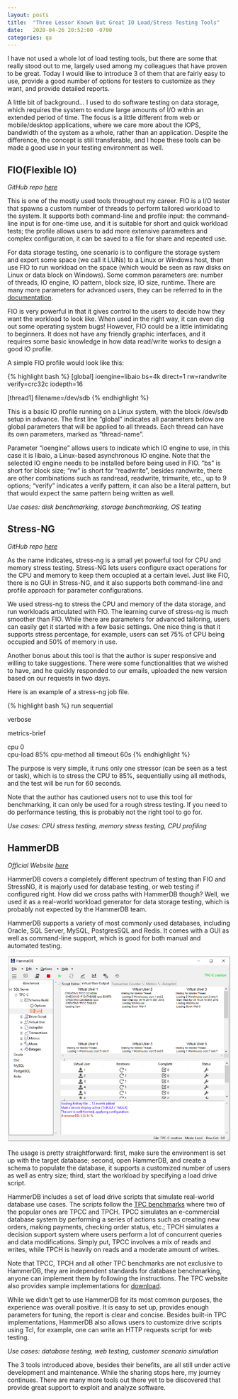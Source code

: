 ```yaml
---
layout: posts
title:  "Three Lessor Known But Great IO Load/Stress Testing Tools"
date:   2020-04-26 20:52:00 -0700
categories: qa
---
```

I have not used a whole lot of load testing tools, but there are some that really stood out to me, largely used among my colleagues that have proven to be great. Today I would like to introduce 3 of them that are fairly easy to use, provide a good number of options for testers to customize as they want, and provide detailed reports. 

A little bit of background… I used to do software testing on data storage, which requires the system to endure large amounts of I/O within an extended period of time. The focus is a little different from web or mobile/desktop applications, where we care more about the IOPS, bandwidth of the system as a whole, rather than an application. Despite the difference, the concept is still transferable, and I hope these tools can be made a good use in your testing environment as well.

## FIO(Flexible IO)

*GitHub repo [here](https://github.com/ColinIanKing/stress-ng)*

This is one of the mostly used tools throughout my career. FIO is a I/O tester that spawns a custom number of threads to perform tailored workload to the system. It supports both command-line and profile input: the command-line input is for one-time use, and it is suitable for short and quick workload tests; the profile allows users to add more extensive parameters and complex configuration, it can be saved to a file for share and repeated use. 

For data storage testing, one scenario is to configure the storage system and export some space (we call it LUNs) to a Linux or Windows host, then use FIO to run workload on the space (which would be seen as raw disks on Linux or data block on Windows). Some common parameters are: number of threads, IO engine, IO pattern, block size, IO size, runtime. There are many more parameters for advanced users, they can be referred to in the [documentation](https://fio.readthedocs.io/en/latest/). 

FIO is very powerful in that it gives control to the users to decide how they want the workload to look like. When used in the right way, it can even dig out some operating system bugs! However, FIO could be a little intimidating to beginners. It does not have any friendly graphic interfaces, and it requires some basic knowledge in how data read/write works to design a good IO profile.

A simple FIO profile would look like this:

{% highlight bash %}
[global]
ioengine=libaio
bs=4k
direct=1
rw=randwrite
verify=crc32c
iodepth=16

[thread1]
filename=/dev/sdb
{% endhighlight %}

This is a basic IO profile running on a Linux system, with the block /dev/sdb setup in advance. The first line “global” indicates all parameters below are global parameters that will be applied to all threads. Each thread can have its own parameters, marked as “thread-name”. 

Parameter “ioengine” allows users to indicate which IO engine to use, in this case it is libaio, a Linux-based asynchronous IO engine. Note that the selected IO engine needs to be installed before being used in FIO. “bs” is short for block size; “rw” is short for “readwrite”, besides randwrite, there are other combinations such as randread, readwrite, trimwrite, etc., up to 9 options; “verify” indicates a verify pattern, it can also be a literal pattern, but that would expect the same pattern being written as well. 

*Use cases: disk benchmarking, storage benchmarking, OS testing*

## Stress-NG

*GitHub repo [here](https://github.com/ColinIanKing/stress-ng)*

As the name indicates, stress-ng is a small yet powerful tool for CPU and memory stress testing. Stress-NG lets users configure exact operations for the CPU and memory to keep them occupied at a certain level. Just like FIO, there is no GUI in Stress-NG, and it also supports both command-line and profile approach for parameter configurations.

We used stress-ng to stress the CPU and memory of the data storage, and run workloads articulated with FIO. The learning curve of stress-ng is much smoother than FIO. While there are parameters for advanced tailoring, users can easily get it started with a few basic settings. One nice thing is that it supports stress percentage, for example, users can set 75% of CPU being occupied and 50% of memory in use. 

Another bonus about this tool is that the author is super responsive and willing to take suggestions. There were some functionalities that we wished to have, and he quickly responded to our emails, uploaded the new version based on our requests in two days. 

Here is an example of a stress-ng job file.

{% highlight bash %}
run sequential

verbose

metrics-brief

cpu 0  
cpu-load 85% 
cpu-method all
timeout 60s
{% endhighlight %}

The purpose is very simple, it runs only one stressor (can be seen as a test or task), which is to stress the CPU to 85%, sequentially using all methods, and the test will be run for 60 seconds. 

Note that the author has cautioned users not to use this tool for benchmarking, it can only be used for a rough stress testing. If you need to do performance testing, this is probably not the right tool to go for.

*Use cases: CPU stress testing, memory stress testing, CPU profiling*

## HammerDB

*Official Website [here](https://hammerdb.com)*

HammerDB covers a completely different spectrum of testing than FIO and StressNG, it is majorly used for database testing, or web testing if configured right. How did we cross paths with HammerDB though? Well, we used it as a real-world workload generator for data storage testing, which is probably not expected by the HammerDB team. 

HammerDB supports a variety of most commonly used databases, including Oracle, SQL Server, MySQL, PostgresSQL and Redis. It comes with a GUI as well as command-line support, which is good for both manual and automated testing. 

![screenshot of hammerdb user interface!](/assets/images/hammerdb-screenshot.png "Souce: https://hammerdb.com/docs/ch02s01.html")

The usage is pretty straightforward: first, make sure the environment is set up with the target database; second, open HammerDB, and create a schema to populate the database, it supports a customized number of users as well as entry size; third, start the workload by specifying a load drive script.

HammerDB includes a set of load drive scripts that simulate real-world database use cases. The scripts follow the [TPC benchmarks](http://www.tpc.org/information/benchmarks.asp) where two of the popular ones are TPCC and TPCH. TPCC simulates an e-commercial database system by performing a series of actions such as creating new orders, making payments, checking order status, etc.; TPCH simulates a decision support system where users perform a lot of concurrent queries and data modifications. Simply put, TPCC involves a mix of reads and writes, while TPCH is heavily on reads and a moderate amount of writes. 

Note that TPCC, TPCH and all other TPC benchmarks are not exclusive to HammerDB, they are independent standards for database benchmarking, anyone can implement them by following the instructions. The TPC website also provides sample implementations for [download](http://www.tpc.org/tpc_documents_current_versions/current_specifications.asp).

While we didn’t get to use HammerDB for its most common purposes, the experience was overall positive. It is easy to set up, provides enough parameters for tuning, the report is clear and concise. Besides built-in TPC implementations, HammerDB also allows users to customize drive scripts using Tcl, for example, one can write an HTTP requests script for web testing. 

*Use cases: database testing, web testing, customer scenario simulation*

The 3 tools introduced above, besides their benefits, are all still under active development and maintenance. While the sharing stops here, my journey continues. There are many more tools out there yet to be discovered that provide great support to exploit and analyze software. 

